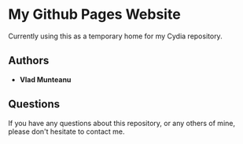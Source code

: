 # My Github Pages Website
Currently using this as a temporary home for my Cydia repository. 

## Authors
* **Vlad Munteanu**

## Questions
If you have any questions about this repository, or any others of mine, please don't hesitate to contact me. 
